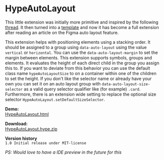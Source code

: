 # HypeAutoLayout

This little extension was initially more primitive and inspired by the following [thread](https://forums.tumult.com/t/move-divs-down-when-top-div-expands/17222?u=maxzieb). It then turned into a [template](https://forums.tumult.com/t/collapsible-stacked-symbols-accordion/17227?u=maxzieb) and now it has become a full extension after reading an article on the Figma auto layout feature.

This extension helps with positioning elements using a stacking order. It should be assigned to a group using `data-auto-layout` using the value `vertical` or `horizontal`. You can use the `data-auto-layout-margin` to set the margin between elements. This extension supports symbols, groups and elements. It evaluates the height of each direct child in the group you assign this to. If you want to deviate from this behavior you can use the default class name `hypeAutoLayoutSize` to on a container within one of the children to set the height. If you don't like the selector name or already have your own you can set it on an auto layout group with `data-auto-layout-size-selector` as a valid query selector qualifier like (for example) `.card`. Furthermore, there is an extension wide setting to replace the optional size selector `HypeAutoLayout.setDefaultSizeSelector`.

**Demo:**  
[HypeAutoLayout.html](https://playground.maxziebell.de/Hype/AutoLayout/HypeAutoLayout.html)

**Download:**   
[HypeAutoLayout.hype.zip](https://playground.maxziebell.de/Hype/AutoLayout/HypeAutoLayout.hype.zip)

**Version history**  
`1.0 Initial release under MIT-license`

*PS: Would love to have a IDE preview in the future for this*
